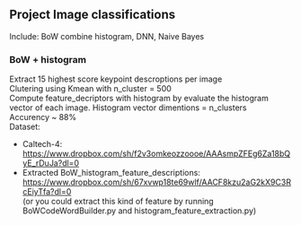 ## Project Image classifications
Include: BoW combine histogram, DNN, Naive Bayes
### BoW + histogram
Extract 15 highest score keypoint descroptions per image <br />
Clutering using Kmean with n_cluster = 500<br />
Compute feature_decriptors with histogram by evaluate the histogram vector of each image. Histogram vector dimentions = n_clusters<br />
Accurency ~ 88%<br />
Dataset: <br />
- Caltech-4: https://www.dropbox.com/sh/f2v3omkeozzoooe/AAAsmpZFEg6Za18bQyE_rDuJa?dl=0<br />
- Extracted BoW_histogram_feature_descriptions: https://www.dropbox.com/sh/67xvwp18te69wlf/AACF8kzu2aG2kX9C3RcEiyTfa?dl=0<br />
(or you could extract this kind of feature by running BoWCodeWordBuilder.py and histogram_feature_extraction.py)<br />
